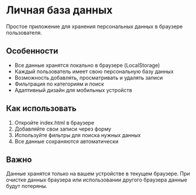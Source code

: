 # Личная база данных

Простое приложение для хранения персональных данных в браузере пользователя.

## Особенности

- Все данные хранятся локально в браузере (LocalStorage)
- Каждый пользователь имеет свою персональную базу данных
- Возможность добавлять, просматривать и удалять записи
- Фильтрация по категориям и поиск
- Адаптивный дизайн для мобильных устройств

## Как использовать

1. Откройте index.html в браузере
2. Добавляйте свои записи через форму
3. Используйте фильтры для поиска нужных данных
4. Все данные сохраняются автоматически

## Важно

Данные хранятся только на вашем устройстве в текущем браузере. При очистке данных браузера или использовании другого браузера данные будут потеряны.